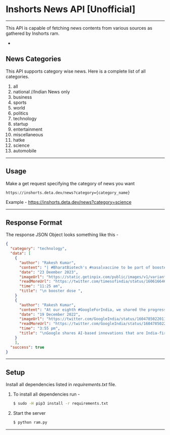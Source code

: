 # Inshorts News API [Unofficial]

---

This API is capable of fetching news contents from various sources as gathered by Inshorts ram.

-
## News Categories

This API supports category wise news. Here is a complete list of all categories.

1. all
2. national //Indian News only
3. business
4. sports
5. world
6. politics
7. technology
8. startup
9. entertainment
10. miscellaneous
11. hatke
12. science
13. automobile

---

## Usage

Make a get request specifying the category of news you want

```
https://inshorts.deta.dev/news?category={category_name}
```

Example - https://inshorts.deta.dev/news?category=science

---

## Response Format

The response JSON Object looks something like this -

```JSON
{
  "category": "technology",
  "data": [
    {
      "author": "Rakesh Kumar",
      "content": "| #BharatBiotech's #nasalvaccine to be part of booster dose, available on CoWIN app from today",
      "date": "23 Deember 2023",
      "imageUrl": "https://static.getinpix.com/public/images/v1/variants/jpg/m/2020/03_mar/15_sun/img_1584273701082_423.jpg",
      "readMoreUrl": "https://twitter.com/timesofindia/status/1606166468697137152 ",
      "time": "11:25 am",
      "title": "\n booster dose ",
    } 
    {
      "author": "Rakesh Kumar",
      "content": "At our eighth #GoogleForIndia, we shared the progress that we, along with our partners have made to bring you more AI-based innovations that are India-first and India-focussed.",
      "date": "19 December 2022",
      "imageUrl": "https://twitter.com/GoogleIndia/status/1604785022011334656/photo/1",
      "readMoreUrl": "https://twitter.com/GoogleIndia/status/1604785022011334656?cxt=HHwWgIDTnbPeq8UsAAAA ",
      "time": "3:55 pm",
      "title": "\nGoogle shares AI-based innovations that are India-first and India-focussed.\n"
    }
    ],
  "success": true
}
```

---

## Setup

Install all dependencies listed in _requirements.txt_ file.

1. To install all dependencies run -

   ```bash
   $ sudo -H pip3 install -r requirements.txt
   ```

2. Start the server

   ```bash
   $ python ram.py
   ```

---


